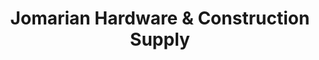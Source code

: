 ---
title: "Jomarian Hardware & Construction Supply"
url: /pasay/jomarian-hardware-and-construction-supply/
shop: doityourself
---